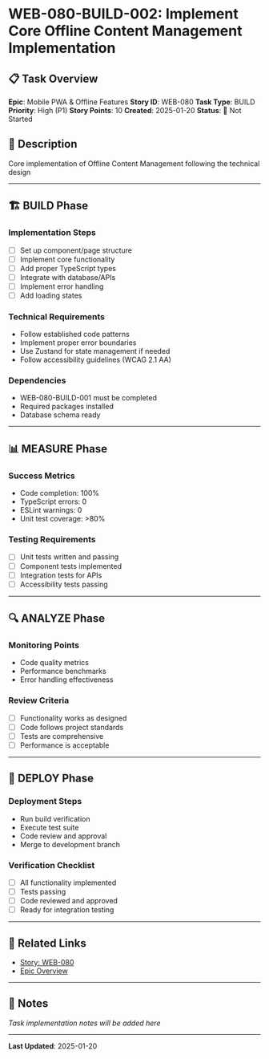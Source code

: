# WEB-080-BUILD-002: Implement Core Offline Content Management Implementation

## 📋 Task Overview
**Epic**: Mobile PWA & Offline Features
**Story ID**: WEB-080
**Task Type**: BUILD
**Priority**: High (P1)
**Story Points**: 10
**Created**: 2025-01-20
**Status**: 🔴 Not Started

## 📝 Description
Core implementation of Offline Content Management following the technical design

---

## 🏗️ BUILD Phase
### Implementation Steps
- [ ] Set up component/page structure
- [ ] Implement core functionality
- [ ] Add proper TypeScript types
- [ ] Integrate with database/APIs
- [ ] Implement error handling
- [ ] Add loading states

### Technical Requirements
- Follow established code patterns
- Implement proper error boundaries
- Use Zustand for state management if needed
- Follow accessibility guidelines (WCAG 2.1 AA)

### Dependencies
- WEB-080-BUILD-001 must be completed
- Required packages installed
- Database schema ready

---

## 📊 MEASURE Phase
### Success Metrics
- Code completion: 100%
- TypeScript errors: 0
- ESLint warnings: 0
- Unit test coverage: >80%

### Testing Requirements
- [ ] Unit tests written and passing
- [ ] Component tests implemented
- [ ] Integration tests for APIs
- [ ] Accessibility tests passing

---

## 🔍 ANALYZE Phase
### Monitoring Points
- Code quality metrics
- Performance benchmarks
- Error handling effectiveness

### Review Criteria
- [ ] Functionality works as designed
- [ ] Code follows project standards
- [ ] Tests are comprehensive
- [ ] Performance is acceptable

---

## 🚀 DEPLOY Phase
### Deployment Steps
- Run build verification
- Execute test suite
- Code review and approval
- Merge to development branch

### Verification Checklist
- [ ] All functionality implemented
- [ ] Tests passing
- [ ] Code reviewed and approved
- [ ] Ready for integration testing

---

## 🔗 Related Links
- [Story: WEB-080](../../../stories-by-epic/epic-08-mobile-pwa-offline/WEB-080-offline-content-management.md)
- [Epic Overview](../../../stories-by-epic/epic-08-mobile-pwa-offline/index.md)

---

## 📝 Notes
*Task implementation notes will be added here*

---
**Last Updated**: 2025-01-20
